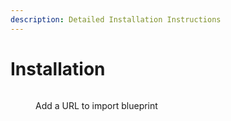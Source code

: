 ```yaml
---
description: Detailed Installation Instructions
---
```


# Installation

<figure><img src="https://my.home-assistant.io/badges/blueprint_import.svg" alt=""><figcaption><p>Add a URL to import blueprint</p></figcaption></figure>

